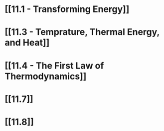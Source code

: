 # [[11.1 - Transforming Energy]]
# [[11.3 - Temprature, Thermal Energy, and Heat]]
# [[11.4 - The First Law of Thermodynamics]]
# [[11.7]]
# [[11.8]]
